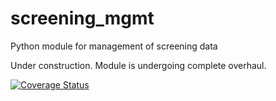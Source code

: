 screening_mgmt
==============

Python module for management of screening data

Under construction. Module is undergoing complete overhaul.

[![Coverage Status](https://coveralls.io/repos/github/a-hel/screening_mgmt/badge.svg?branch=master)](https://coveralls.io/github/a-hel/screening_mgmt?branch=master)